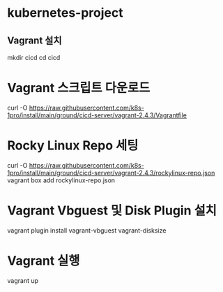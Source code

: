# kubernetes-project


## Vagrant 설치
mkdir cicd
cd cicd

# Vagrant 스크립트 다운로드
curl -O https://raw.githubusercontent.com/k8s-1pro/install/main/ground/cicd-server/vagrant-2.4.3/Vagrantfile

# Rocky Linux Repo 세팅
curl -O https://raw.githubusercontent.com/k8s-1pro/install/main/ground/cicd-server/vagrant-2.4.3/rockylinux-repo.json
vagrant box add rockylinux-repo.json

# Vagrant Vbguest 및 Disk Plugin 설치 
vagrant plugin install vagrant-vbguest vagrant-disksize

# Vagrant 실행
vagrant up
